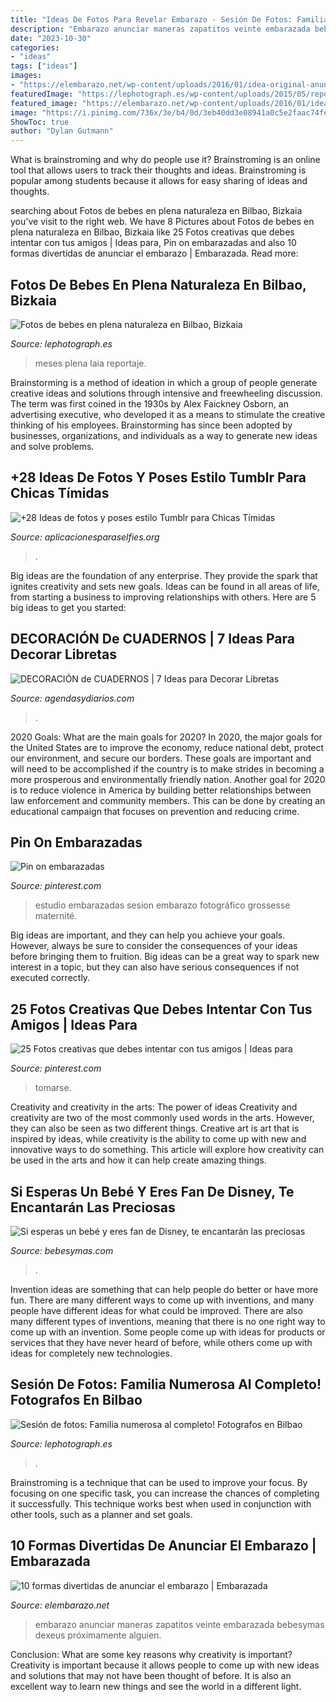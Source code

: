 ```yaml
---
title: "Ideas De Fotos Para Revelar Embarazo - Sesión De Fotos: Familia Numerosa Al Completo! Fotografos En Bilbao"
description: "Embarazo anunciar maneras zapatitos veinte embarazada bebesymas dexeus próximamente alguien"
date: "2023-10-30"
categories:
- "ideas"
tags: ["ideas"]
images:
- "https://elembarazo.net/wp-content/uploads/2016/01/idea-original-anunciar-embarazo.jpg"
featuredImage: "https://lephotograph.es/wp-content/uploads/2015/05/reportaje-de-bebes-niños-exterior-bilbao.jpg"
featured_image: "https://elembarazo.net/wp-content/uploads/2016/01/idea-original-anunciar-embarazo.jpg"
image: "https://i.pinimg.com/736x/3e/b4/0d/3eb40dd3e08941a0c5e2faac74fe18b3.jpg"
ShowToc: true
author: "Dylan Gutmann"
---
```



What is brainstroming and why do people use it?
Brainstroming is an online tool that allows users to track their thoughts and ideas. Brainstroming is popular among students because it allows for easy sharing of ideas and thoughts.

	

		
searching about Fotos de bebes en plena naturaleza en Bilbao, Bizkaia you've visit to the right web. We have 8 Pictures about Fotos de bebes en plena naturaleza en Bilbao, Bizkaia like 25 Fotos creativas que debes intentar con tus amigos | Ideas para, Pin on embarazadas and also 10 formas divertidas de anunciar el embarazo | Embarazada. Read more:
		
    
## Fotos De Bebes En Plena Naturaleza En Bilbao, Bizkaia

<img loading=lazy src="https://lephotograph.es/wp-content/uploads/2015/05/reportaje-de-bebes-niños-exterior-bilbao.jpg" onerror="this.onerror=null;this.src='https://tse2.mm.bing.net/th?id=OIP.3mv4mRqgGz2tCvRx8M7cYQHaFN&amp;pid=15.1';" alt="Fotos de bebes en plena naturaleza en Bilbao, Bizkaia">

_Source: lephotograph.es_

>meses plena laia reportaje. 

	

Brainstorming is a method of ideation in which a group of people generate creative ideas and solutions through intensive and freewheeling discussion. The term was first coined in the 1930s by Alex Faickney Osborn, an advertising executive, who developed it as a means to stimulate the creative thinking of his employees. Brainstorming has since been adopted by businesses, organizations, and individuals as a way to generate new ideas and solve problems.

    
## +28 Ideas De Fotos Y Poses Estilo Tumblr Para Chicas Tímidas

<img loading=lazy src="http://aplicacionesparaselfies.org/wp-content/uploads/2018/05/selfie-en-pijama.jpg" onerror="this.onerror=null;this.src='https://tse2.mm.bing.net/th?id=OIP.29pEO3ErPBsFtQlpMj9e3wHaHa&amp;pid=15.1';" alt="+28 Ideas de fotos y poses estilo Tumblr para Chicas Tímidas">

_Source: aplicacionesparaselfies.org_

>. 

	

Big ideas are the foundation of any enterprise. They provide the spark that ignites creativity and sets new goals. Ideas can be found in all areas of life, from starting a business to improving relationships with others. Here are 5 big ideas to get you started:

    
## DECORACIÓN De CUADERNOS | 7 Ideas Para Decorar Libretas

<img loading=lazy src="https://agendasydiarios.com/wp-content/uploads/2019/10/cuadernos-escolares-ideas.jpg" onerror="this.onerror=null;this.src='https://tse2.mm.bing.net/th?id=OIP.Y4WxTnMugah1QsbfXszL2QHaJ3&amp;pid=15.1';" alt="DECORACIÓN de CUADERNOS | 7 Ideas para Decorar Libretas">

_Source: agendasydiarios.com_

>. 

	

2020 Goals: What are the main goals for 2020?
In 2020, the major goals for the United States are to improve the economy, reduce national debt, protect our environment, and secure our borders. These goals are important and will need to be accomplished if the country is to make strides in becoming a more prosperous and environmentally friendly nation. Another goal for 2020 is to reduce violence in America by building better relationships between law enforcement and community members. This can be done by creating an educational campaign that focuses on prevention and reducing crime.

    
## Pin On Embarazadas

<img loading=lazy src="https://i.pinimg.com/736x/3e/b4/0d/3eb40dd3e08941a0c5e2faac74fe18b3.jpg" onerror="this.onerror=null;this.src='https://tse1.mm.bing.net/th?id=OIP.7DKRzUW1B8Lq4Iqk8Nw2DQHaLH&amp;pid=15.1';" alt="Pin on embarazadas">

_Source: pinterest.com_

>estudio embarazadas sesion embarazo fotográfico grossesse maternité. 

	

Big ideas are important, and they can help you achieve your goals. However, always be sure to consider the consequences of your ideas before bringing them to fruition. Big ideas can be a great way to spark new interest in a topic, but they can also have serious consequences if not executed correctly.

    
## 25 Fotos Creativas Que Debes Intentar Con Tus Amigos | Ideas Para

<img loading=lazy src="https://i.pinimg.com/736x/7d/fc/1d/7dfc1db710aaa6ccf048833acb5af6ad.jpg" onerror="this.onerror=null;this.src='https://tse4.mm.bing.net/th?id=OIP.tAvB_s108QRCWJS9k4exhAHaFj&amp;pid=15.1';" alt="25 Fotos creativas que debes intentar con tus amigos | Ideas para">

_Source: pinterest.com_

>tomarse. 

	

Creativity and creativity in the arts: The power of ideas
Creativity and creativity are two of the most commonly used words in the arts. However, they can also be seen as two different things. Creative art is art that is inspired by ideas, while creativity is the ability to come up with new and innovative ways to do something. This article will explore how creativity can be used in the arts and how it can help create amazing things.

    
## Si Esperas Un Bebé Y Eres Fan De Disney, Te Encantarán Las Preciosas

<img loading=lazy src="https://i.blogs.es/a9927f/_26a1006-editar-editar-copy/450_1000.jpg" onerror="this.onerror=null;this.src='https://tse2.mm.bing.net/th?id=OIP.vmaOqyhSVXPeWcAQo3j21AAAAA&amp;pid=15.1';" alt="Si esperas un bebé y eres fan de Disney, te encantarán las preciosas">

_Source: bebesymas.com_

>. 

	

Invention ideas are something that can help people do better or have more fun. There are many different ways to come up with inventions, and many people have different ideas for what could be improved. There are also many different types of inventions, meaning that there is no one right way to come up with an invention. Some people come up with ideas for products or services that they have never heard of before, while others come up with ideas for completely new technologies.

    
## Sesión De Fotos: Familia Numerosa Al Completo! Fotografos En Bilbao

<img loading=lazy src="https://lephotograph.es/wp-content/uploads/2019/02/familia-numerosa-bilbao-fotos-1200x1700.jpg" onerror="this.onerror=null;this.src='https://tse2.mm.bing.net/th?id=OIP.dpUnpZBnESToXboOxJM_MwHaKf&amp;pid=15.1';" alt="Sesión de fotos: Familia numerosa al completo! Fotografos en Bilbao">

_Source: lephotograph.es_

>. 

	

Brainstroming is a technique that can be used to improve your focus. By focusing on one specific task, you can increase the chances of completing it successfully. This technique works best when used in conjunction with other tools, such as a planner and set goals.

    
## 10 Formas Divertidas De Anunciar El Embarazo | Embarazada

<img loading=lazy src="https://elembarazo.net/wp-content/uploads/2016/01/idea-original-anunciar-embarazo.jpg" onerror="this.onerror=null;this.src='https://tse3.mm.bing.net/th?id=OIP.8xwBFTbAieIro0QdvvAtxAHaFS&amp;pid=15.1';" alt="10 formas divertidas de anunciar el embarazo | Embarazada">

_Source: elembarazo.net_

>embarazo anunciar maneras zapatitos veinte embarazada bebesymas dexeus próximamente alguien. 

	

Conclusion: What are some key reasons why creativity is important?
Creativity is important because it allows people to come up with new ideas and solutions that may not have been thought of before. It is also an excellent way to learn new things and see the world in a different light.

